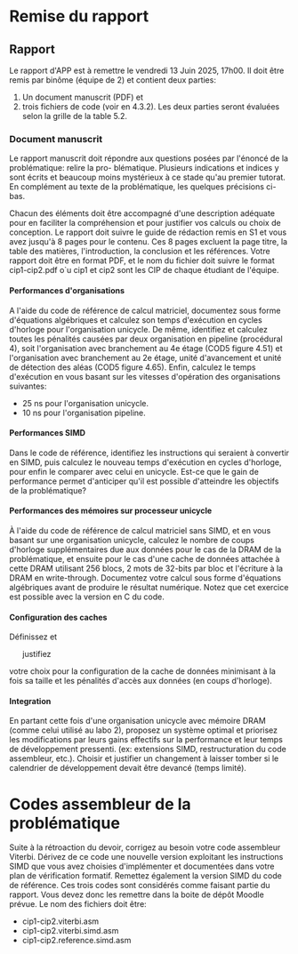 # Remise du rapport

## Rapport

Le rapport d'APP est à remettre le vendredi 13 Juin 2025, 17h00. Il doit être remis par binôme (équipe de
2) et contient deux parties:

1. Un document manuscrit (PDF) et
2. trois fichiers de code (voir en 4.3.2). Les deux parties seront évaluées selon la grille de la table 5.2.


### Document manuscrit

Le rapport manuscrit doit répondre aux questions posées par l'énoncé de la problématique: relire la pro-
blématique. Plusieurs indications et indices y sont écrits et beaucoup moins mystérieux à ce stade qu'au
premier tutorat. En complément au texte de la problématique, les quelques précisions ci-bas.

Chacun des éléments doit être accompagné d'une description adéquate pour en faciliter la compréhension
et pour justifier vos calculs ou choix de conception. Le rapport doit suivre le guide de rédaction remis en
S1 et vous avez jusqu'à 8 pages pour le contenu. Ces 8 pages excluent la page titre, la table des matières,
l'introduction, la conclusion et les références. Votre rapport doit être en format PDF, et le nom du fichier
doit suivre le format cip1-cip2.pdf o`u cip1 et cip2 sont les CIP de chaque étudiant de l'équipe.

#### Performances d'organisations

A l'aide du code de référence de calcul matriciel, documentez sous
forme d'équations algébriques et calculez son temps d'exécution en cycles d'horloge pour l'organisation
unicycle. De même, identifiez et calculez toutes les pénalités causées par deux organisation en pipeline
(procédural 4), soit l'organisation avec branchement au 4e étage (COD5 figure 4.51) et l'organisation
avec branchement au 2e étage, unité d'avancement et unité de détection des aléas (COD5 figure 4.65).
Enfin, calculez le temps d'exécution en vous basant sur les vitesses d'opération des organisations
suivantes:

- 25 ns pour l'organisation unicycle.
- 10 ns pour l'organisation pipeline.

#### Performances SIMD

Dans le code de référence, identifiez les instructions qui seraient à convertir
en SIMD, puis calculez le nouveau temps d'exécution en cycles d'horloge, pour
enfin le comparer avec celui en unicycle. Est-ce que le gain de performance
permet d'anticiper qu'il est possible d'atteindre les objectifs de la
problématique?

#### Performances des mémoires sur processeur unicycle

À l'aide du code de référence de calcul matriciel
sans SIMD, et en vous basant sur une organisation unicycle, calculez le nombre
de coups d'horloge supplémentaires due aux données pour le cas de la DRAM de la
problématique, et ensuite pour le cas d'une cache de données attachée à cette
DRAM utilisant 256 blocs, 2 mots de 32-bits par bloc et l'écriture à la DRAM en
write-through. Documentez votre calcul sous forme d'équations algébriques avant
de produire le résultat numérique. Notez que cet exercice est possible avec la
version en C du code.

#### Configuration des caches

Définissez et <ul>justifiez</ul> votre choix pour la configuration de la cache
de données minimisant à la fois sa taille et les pénalités d'accès aux données
(en coups d'horloge).

#### Integration

En partant cette fois d'une organisation unicycle avec mémoire DRAM (comme
celui utilisé au labo 2), proposez un système optimal et priorisez les
modifications par leurs gains effectifs sur la performance et leur temps de
développement pressenti. (ex: extensions SIMD, restructuration du code
assembleur, etc.). Choisir et justifier un changement à laisser tomber si le
calendrier de développement devait être devancé (temps limité).


# Codes assembleur de la problématique

Suite à la rétroaction du devoir, corrigez au besoin votre code assembleur
Viterbi. Dérivez de ce code une nouvelle version exploitant les instructions
SIMD que vous avez choisies d'implémenter et documentées dans votre plan de
vérification formatif. Remettez également la version SIMD du code de référence.
Ces trois codes sont considérés comme faisant partie du rapport. Vous devez
donc les remettre dans la boite de dépôt Moodle prévue. Le nom des fichiers
doit être:

- cip1-cip2.viterbi.asm
- cip1-cip2.viterbi.simd.asm
- cip1-cip2.reference.simd.asm
